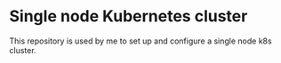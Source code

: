 # Single node Kubernetes cluster
This repository is used by me to set up and configure a single node k8s cluster.
